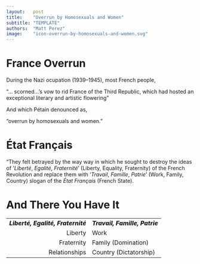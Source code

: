 ```yaml
---
layout:   post
title:    "Overrun by Homosexuals and Women"
subtitle: "TEMPLATE"
authors:  "Matt Perez"
image:    "icon-overrun-by-homosexuals-and-women.svg"
---
```


<div style='display:none; '>
 <p>France overrun by homosexuals and women (said by a Nazi Boss during the occupation of France).</p>
</div>

<h1>France Overrun</h1>
 <p>During the Nazi ocupation (1939–1945), most French people,<p> 
  <div class="_citation">
   <p>&ldquo;&hellip; scorned&hellip;&rsquo;s vow to rid France of the Third Republic, which had hosted an exceptional literary and artistic flowering&rdquo;</p>
  </div>
 <p>And which P&eacute;tain denounced as,</p>
  <div class="_citation">
   <p>&ldquo;overrun by homosexuals and women.&rdquo;</p>
  </div>

<h1>&Eacute;tat Fran&ccedil;ais</h1>
 <div class="_citation">
  <p>&ldquo;They felt betrayed by the way way in which he sought to destroy the ideas of &lsquo;<em>Libert&eacute;</em>, <em>Egalit&eacute;</em>,
  <em>Fraternit&eacute;</em>&rsquo; (Liberty, Equality, Fraternity) of the French Revolution and replace them with &lsquo;<em>Travail</em>, <em>Famille</em>, <em>Patrie</em>&rsquo; (Work, Family, Country) slogan of the <em>&Eacute;tat Fran&ccedil;ais</em> (French State).</p>
 </div>

<h1>And There You Have It</h1>
  <table style="background-color:light-gray; align:center; width:90%; ">
   <tr>
    <td style="text-align:right; ">
     <span style="text-align:right; font-weight:800; ">
      <em>
       Libert&eacute;, Egalit&eacute;, Fraternit&eacute;
      </em>
     </span>
    </td>
    <td>
     <span style="text-align:left;  font-weight:800; ">
      <em>Travail, Famille, Patrie</em>
     </span>
    </td>
   </tr>
   <tr>
    <td style="text-align:right; ">
     Liberty
    </td>
    <td style="text-align:left; ">
     Work 
    </td>
   </tr>
   <tr>
    <td style="text-align:right; ">
     Fraternity
    </td>
    <td style="text-align:left; ">
     Family (Domination)
    </td>
   </tr>
   <tr>
    <td style="text-align:right; vertical-align:top; ">
     Relationships
    </td>
    <td style="text-align:left; ">
     Country (Dictatorship)
    </td>
   </tr> 
  </table>
  </p>